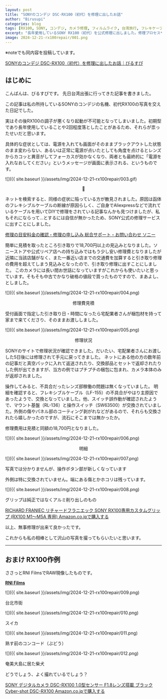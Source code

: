 ```yaml
---
layout: post
title: "SONYのコンデジ DSC-RX100（初代）を修理に出したお話"
author: "Birusupi"
categories: blog
tags: [RX100, SONY, コンデジ, カメラ修理, フィルムライク, 台湾旅行, フレキケーブル, ガジェット, 作例紹介, 写真日記]
excerpt: "長年愛用しているSONY RX100（初代）を公式修理に出しました。修理プロセスや作例を写真付きでレポートします。"
image: 2024-12-21-rx100repair/001.png
---
```

※noteでも同内容を投稿しています。

[SONYのコンデジ DSC-RX100（初代）を修理に出したお話｜びるすぴ](https://note.com/vonflume/n/n902cd372b1fc)

## はじめに

こんばんは、びるすぴです。
先日台湾出張に行ってきた記事を書きました。

この記事は私の所持しているSONYのコンデジの名機、初代RX100の写真を交えた日記でした。

実はその後RX100の調子が悪くなり起動が不可能となってしまいました。初期型であり長年使用していることや2回程度落としたことがあるため、それらが祟ったせいだと思います。

具体的な症状としては、電源を入れても画面がそのままブラックアウトした状態のまま変わらない、あるいは正常に電源が点いたとしても角度を点けるとレンズからカコッと異音がしてフォーカスが効かなくなり、両者とも最終的に「電源を入れなおしてください」というメッセージが画面に表示される、というものです。

![]({{ site.baseurl }}/assets/img/2024-12-21-rx100repair/003.gif)
<div style="text-align: center;">🥺</div>

ネットを検索すると、同様の症状に陥っている方が散見されました。原因は函体のフレキシブルケーブルの断線が原因らしく、ご自身でAliexpressなどで流れているケーブルを用いてDIYで修理をされている記事なんかも見つけましたが、私もそれにならって…とするには自信が無かったため、SONY公式の修理サービスに出すことにしました。

[修理の目安料金の確認・修理の申し込み 総合サポート・お問い合わせ ソニー](https://www.sony.jp/support/repair/repair_price_online.html)

簡単に見積を取ったところ引き取りで18,700円以上の見込みとなりました。ソニーストアや公式リペア店への持ち込みではもう少し安い修理費となりましたが近隣に当該店舗がなく、また一番近い店までの交通費を加算すると引き取り修理の費用を超えてしまう見込みとなったので、引き取り修理に出すことにしました。
このカメラには長い間お世話になっていますがこれからも使いたいと思っています。そもそも中古でかなり破格の値段で買ったものですので、まあよし、としました。

![]({{ site.baseurl }}/assets/img/2024-12-21-rx100repair/004.png)
<div style="text-align: center;">修理費見積</div>


受付画面で指定した引き取り日・時間になったら宅配業者さんが梱包材を持って家まで来てくださり、そのままお渡ししました。

![]({{ site.baseurl }}/assets/img/2024-12-21-rx100repair/005.png)
<div style="text-align: center;">修理状況</div>

SONYのサイトで修理状況が確認できました。だいたい、宅配業者さんにお渡しした5日後には修理されて手元に戻ってきました。
ネットにある他の方の数年前の記事だと真空パックに入れて返送されたり、交換部品とセットで返却されたりした例が出てきますが、当方の例ではプチプチの梱包に包まれ、カメラ本体のみが返却されました。

操作してみると、不具合だったレンズ部稼働の問題は無くなっていました。
明細を確認すると、フレキシブルケーブル（LF-155）の不具合がやはり主原因であったようで、交換となっていました。他、スイッチ誤作動が確認されたようで、マウント基盤（RL-136）と操作スイッチ（SW63500）が交換されていました。外側の傷やパネル部のコーティング剥がれなどがあるので、それらも交換されたら嬉しかったのですが、流石にそこまでは無かったか。

修理費用は見積と同額の18,700円となりました。

![]({{ site.baseurl }}/assets/img/2024-12-21-rx100repair/006.png)
<div style="text-align: center;">明細</div>

![]({{ site.baseurl }}/assets/img/2024-12-21-rx100repair/007.png)

写真では分かりませんが、操作ボタン部が新しくなっています

外側は特に交換されていません。端にある傷とかホコリは残っています。

![]({{ site.baseurl }}/assets/img/2024-12-21-rx100repair/008.png)

グリップは純正ではなくアルミ削り出しのもの

[RICHARD FRANIEC リチャードフラニエック SONY RX100専用カスタムグリップ (RX100 M1～M5A 専用) Amazon.co.jpで購入する](https://amzn.to/4fz7Dam)

以上、無事修理が出来て良かったです。

これからも私の相棒として沢山の写真を撮ってもらいたいと思います。

--- 
## おまけ RX100作例

ささっとRNI FilmsでRAW現像したものです。

[**RNI Films**](https://mobile.reallyniceimages.com/)

![]({{ site.baseurl }}/assets/img/2024-12-21-rx100repair/009.png)

台北市街

![]({{ site.baseurl }}/assets/img/2024-12-21-rx100repair/010.png)

スイカ

![]({{ site.baseurl }}/assets/img/2024-12-21-rx100repair/011.png)

熟す前のコンコード（ぶどう）

![]({{ site.baseurl }}/assets/img/2024-12-21-rx100repair/012.png)

奄美大島に居た柴犬

どうでしょう、よく撮れているでしょう？

[SONY デジタルカメラ DSC-RX100 1.0型センサー F1.8レンズ搭載 ブラック Cyber-shot DSC-RX100 Amazon.co.jpで購入する](https://amzn.to/4fjsq1E)